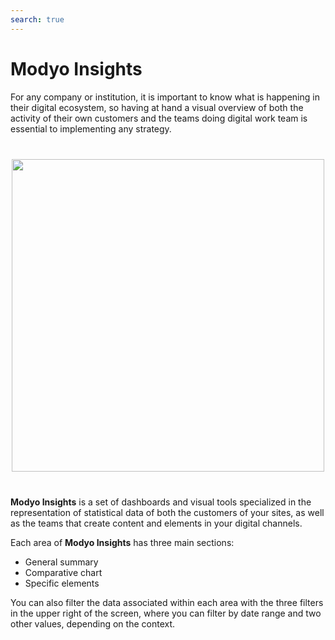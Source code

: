 ```yaml
---
search: true
---
```


# Modyo Insights

For any company or institution, it is important to know what is happening in their digital ecosystem, so having at hand a visual overview of both the activity of their own customers and the teams doing digital work team is essential to implementing any strategy.

<img src="/assets/img/insights/header.jpg" style="margin: 40px auto; width: 500px; display: block;">

**Modyo Insights** is a set of dashboards and visual tools specialized in the representation of statistical data of both the customers of your sites, as well as the teams that create content and elements in your digital channels.

Each area of **Modyo Insights** has three main sections:

- General summary
- Comparative chart
- Specific elements

You can also filter the data associated within each area with the three filters in the upper right of the screen, where you can filter by date range and two other values, depending on the context.
